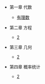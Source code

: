 * 第一章 代数
  * [有理数](pages/Math/数学基础/代数.md)


* 第二章 方程
  * [2](pages/Math/数学基础/方程.md)


 
* 第三章 几何
  * [2](pages/Math/数学基础/几何.md)


* 第四章 概率统计
  * [2](pages/Math/数学基础/概率统计.md)